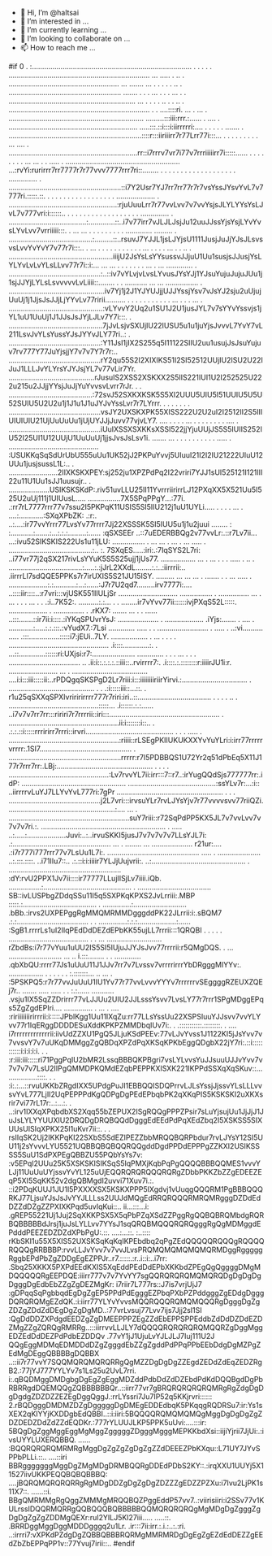 - 👋 Hi, I’m @haltsai
- 👀 I’m interested in ...
- 🌱 I’m currently learning ...
- 💞️ I’m looking to collaborate on ...
- 📫 How to reach me ...

<!---
haltsai/haltsai is a ✨ special ✨ repository because its `README.md` (this file) appears on your GitHub profile.
You can click the Preview link to take a look at your changes.
--->

#if 0
. :.............................................................................. . . .
.
. ..................................................................... ... ..... .                                                                                   ..
. ...................................................... ... ....... ... . . . .         .                                                                             ..
. ....................................................... ....... . . . ... . . .     ...                                                                               .
. .............................................................. ... . . . .       ..  . .                                                                             ..
. .....................................................................   . . ....::::ri. ... .                                                                       ...
. .................................................................. .........:::iii:rrr.:......                                                                   . ....
. ...............................................................  .....:::.::i:::i:iirrrrri:....   .                                                     . . . . .......
. .................................................................::::r:::iiriiirr7r77Lrr77i:::...    . .                                       .   . . . . . . ... ....
. ...............................................................rr::i7rrrv7vr7i77v7rrriiiiirr7i:::::......           .   . .         .     .     . . . ... ... . . .....
. ........................................................ ...:rvYi:rurirrr7rr7777r7r77vvv7777rrr7ri::........   . .   . . . . . . .   . . . . . . . . . . ..............
. .......................................................::i7Y2Usr7YJ7rr7rr77r7r7vsYssJYsvYvL7v7777ri.:::::.::.   . . . . . . . . . . . .   . . . . . ...................
. .....................................................:rjuUuuLrr7r77vvLvv7v7vvYsjsJLYLYYsYsLJvL7v777vri:i::::::..   . . . . . . . .   . . . . . . . . . . ..............
. ......................................:.............::..i7v77irr7vJLJLJsjJu12uuJJssYjsYsjLYvYvsLYvLvv7vrriiiii:::.  . ... ... . . . . . . . . . ............. .........
. .........................................:.........::..rsuvJ7YJJL1jsLJYjsU1111JusjJuJjYJsJLsvsvsLvvYvYvY7v77r7i:::.. . ... . . . . . . . . . . . ... . . . . ... . . ..
. ...................................................iiijU2JsYsLsYYsussvJJjuU1Uu1susjsJJusjYsLYLYvLvLvYLsLLvv77r7i::i:...   ... ... . . . . . . . ... . ... .............
. .............................................:..::iv7vYLvjvLvsLYvusJYsYJj1YJsuYujuJujuJUu1j1sjJJYjLYLsLsvvvvvLvLiiii::........ . . ........... ... ... ................
. ...............................................iv7Yj1j2J1YJYUJjjUJJYssjYsv7vJsYJ2sju2uUjujUuUj1j1JjsJsJJjLjYYvLv77ririi.......... . . . . . . . . . . . ... . . .   ...
. ..............................................:vLYvvY2Uq2u1SU1J2U1jusJYL7v7sYYvYssvjs1jYL1uU1UuUj1J1JJsJsJYjLJLv7Y7i:::.
. ..............................................7jJvLsjvSXUjIU22IUSU5u1u1juYjsJvvvL7YvY7vL211LsvJvYLsYussYJsJYYvJLY77ri..:
. .............................................:Y11JsI1jIX2S255q5I11122SIIU2uu1usujJsJsuYujuv7rv777Y77JuYjsjjY7v7v7Y7r7r:..
  .............................................rY2qu55S2I2XIXIKS51I2SI52512UUjIU2ISU2U22IJuJ1LLLJvYLYrsYJYJsjYL7v77vLir7Yr.
     ..........................................rJusuIS2XSS2XSKXX2S5IIS221IUI1U2I252525U222u215u2JJjjYYsjJuJjYuYvvsvLvrr7rJr. .
.    .........................................:72svJ52SXKXKSK5S5XI2UUU5UIU5I51UUIU5U5U52SUIU5U2U2u1j1J1u1J1uJYJvYssLvr7r7LYrrr. .     . .                       . .     .
. .............................................vsJY2UXSKXPK55XISS222U2U2uI2I2512II2S5IIIUIUIUIU21UjUuUuUu1jUjUYJJjJuvv77vjvLY7. .... . . . . ... . .     . . . . . . ....
. .............................................iUuIXSSXSXKKsXSSI522jjYjuUUjJS5S5IUIIS252IU52I25UI1U12UUjU1UuUuUj1jjsJvsJsLsv1i. ....... ... . . . . . . .   .   . . .....
. ............................................ :USUKKqSqSdUrUbU555uUu1UK52jJ2PKPuYvvj5UIuuI21I2I2IU21222UIuU12UUu1jusjsussL1L:..     .
                        ........................2IIXKSKXPEY:sj252ju1XPZPdPq2I22vriri7YJJ1sUI525121I121III22u11U1Uu1sJJ1uusujr.. .
                            ....................USIKSKSKdP:.riv51uvLLU25II11YvrrriirirrLJ12PXqXX5X521Uu5I525U2uUj111j1UIUusL.....
                                ................7X5SPqPPgY...:77i.    .:rr7rL7777rrr77v7ssu2I5PKPqK11USIS5SI5IIU212j1uU1UYLi..... .
. .        .         ... .     ....:............:SXqXPbZK: .:r:. ..:....:ir77vvYrrr77LvsYv77rrrr7Jj22XSSSK5SI5IUU5u1j1u2juui ........
: :...........:.......:...:.:.:.........:......  :qSXSEEr ..::7uEDERBBQg2v77vvLr:.::r7Lv7ii... ...:ivu52SIKSKIS222Us1u11jLU: ................ . ... ... . ... . ... .....
. .........................................:.. :. 7SXqES.....:iri:.:7IqSYS2L7ri:  ..i77vr77j2qSX217rivLsYYuK5S5S25ujj1jUs77. ................. ... . ... . . . ..... . ..
. ....................................:.....:.:jJrL2XXdL........:.:..:iirrrii:..   .iirrrLI7sdQQE5PPKs7r7irUXIS5S21JU15ISY. ......... ... ... ... . ....... . . ... .....
. ...................:.:...........:...:......:J7r7U2qd7.........irv7777i:....     ..::::iir::::..:r7vri:::vjUSK551IIULjSr ............................. ................
. ............... ...   . ... . . . ... .   . .:i..7K52:. ..........:.:...  . .   ........ir7vYvv77ii::::::ivjPXqS52L:::::. ...................
. ...............                               . .rKX7: ....... ... . . ......  ..:::.......::ir7ii:i::::.:iYKqSPUvrYsJ: ....................
. ...................                             .iYjs:....... .        .... .   ............:.....:.:.:::.:vYudX7.:7Lsi ............. ..... .
. .........................        .      .....  . ..:vi..........      .....       .:::...............:::::i7:jEUi..7LY. .................. . ...         .     .   .
. .................................................  .i::::.............:.        . ...::.............::::::ri:UXjsi:r7:..................... ............. . . . ... . .
. ...................................             .. .ii:i::.:.:.:.::iii::..rvirrrr7:.  .i::::.:.::::::::r:iiiirJU1i:r. ........................ ...
. .....................................           ....i:i:::iii:::::ii:..rPDQgqSKSPgD2Lr7riii:i:::iiiiiiiiriirYirvi.:................................
. .......................................... . .   .:i:::::iii::...::. .  r1u25qSXXqSPXIvriririrrrr777r7riri:iri..::....................................     . . .   . ..
. ............................................:::::... .i::::::.:.:......   ..i7v7v7rr7rr:::ririri7r7rrrrii::iri:::......................................................
. ......................................................ii:i:::::::i::.. .      .:.:.::i:::::rrririrr7rrri::irvri........................................... . . . .....
. ......................................................:riiii::rLSEgPKIIUKUKXXYvYuYLri:i:irr77rrrrrvrrrr:.1SI7.............................................
. .......................................................rrrrr:r7I5PDBBQS1U72Yr2q51dPbEq5X11J177r7rrr7rr:.LBj:...............................................
. . . . .................................................:Lv7rvvYL7ii:irr:::7::r7..:irYugQQdSjs777777rr:.idP: ...................................................
               ...........................................:ssYLv7r:...:i::   ..iirrrrvLuYJ7LLYvYvL777ri:7gPr ....................................................
. .     .      .............................................j2L7vri:::irvsuYLr7rvLJYsYjv7r77vvvvsvv77riiQZi.....................................................:.... ...
. ...........................................................suY7riii::r72SqPdPP5KX5JL7v7vvLvv7v7v7v7ri.:.  .............................................................
. .....                           ..:.....:...................Juvi:..:..irvuSKKI5jusJ7v7v7v7v7LLsYJL7i:        .:................................................ ...
. ........                           ... .................... r21ur:....  .:i7r777i777rrr77v7LsUu1L7i:.            ............................................. .....
. .....................                       ..:.:::.::::. ..i71IIu7::..  .:.::i:i:iiiir7YLJjUujvrii:.               ..:..............................................
. .......................................................  :dY:rvU2PPX1Jv7ii::::ir77777LLujIISjLv7iiii.iQb.  ................:...........................................
. ....................................                     SB::ivLUSPbgZDdqSSu11I5q5SXPKqKPXS2JvLrriii:.MBP                   :::::.:....................................
     . ..............:..........................         .bBb.:irvs2UXPEPggRgMMQMRMMDgggddPK22JLrrii:i:.sBQM7                     .:.:...................................
. .     ..............:.:.:...................:......   :SgB1.rrrrLs1uI2IIqPEdDdDEZdEPbKK55ujLL7rrrii:::1QRQBI      .   . . . .   .......................................
. .                    ... ........................... rZbdBs:i7r77vYuu1uUU2IS5SI5IUjuJJYJsJvv77rrrrii:r5QMgDQS. . ...                  .......................... ... ..
i.:::........ .                   .   .............   .qbXbQU:rrrr77Js1uUuU11J1JJv7rr7v7Lvssv7vrrrrirrrYbDRgggMIYYv:.                       ................. . . . . . .
:.:::::::...   ..  ...                             . :5PSKPQ5:r7r77vvJuUuU1IU1Yv77r77vvLvvvYYYv7rrrrrrvSEggggRZEUXZQEj7r..                       ....... ..... ..... . .
:.:......           ...........                .vsju1IX5SqZZDrirrr77vLJJUu2UIU2JJLsssYsvv7LvsLY77r7rrr1SPgMDggEPqs5ZgZgdEPIri....                    .............. . ...
. ....              :ririiiiiiirirrrii:i:::::JPbIKgg1Uu11IXqZu:rr77LLsYssUu22XSPSIuuYJJsvv7vvYLYvv77r1IqERggDDDDESuXddKPKPZMMDbqIUv7i:.          .  .:::::::::::.::::::::.
. ....              i7rrrrrrrrrrrrrii:iivUdZZXU1PgQ5JLjuKSdPEEv:77vLJvYvss1J1122KI5jJsYvv7v7vvsvY7v7uUKqDMMggZgQBDqXPZdPqXKSqKPKbEggQDgbX22jY7ri:.::i:::::::::::i:i:i:i:i.
.  .                :r:iii:iii:::::ri71PggPqIU2bMR2LssqBBBQKPBgri7vsLYLvvsYuJJsuuUJJvYvv7v7v7v7v7LsU2IIPgQMMDPKQMdEZqbPEPPKXISXK221IKPPdSSXqXqSKuv::.................::::.
. .                 :i:.:...::rvuUKKbZRgdIXX5UPdgPuJI1EBBQQISDQPrrvLJLsYssjJjssvYLsLLLvvsvYvL777LjII2UqPEPPPdKgQDPgDgPEdEPbqbPK2qXKqPIS5KSKSKI2uXKXsrir7vi77rL17r:..:...:.
.                    ..:irv1IXXqXPqbdbXS2Xqq55bZEPUX2ISgRQQgPPPZPsir7sLuYjsujUu1JjJjJ1JuJsLYLYYUUXIU2DRQDgDRQBQQdDgggEdEEdPdPqXEdZbq2I5XSKSS5SIXUUsUISIqXPKX25I1uKvr7ii::.
. .                 rsIIqSK2Uj2IKKPqKI22SXbS5SdEZIPEZZbbMRQQBQRPbdur7rvLJYsY12SI5UU11j2sYvvvLYU5521UQBBQBQBQQRQQgddDgdPPDdEPPPgZZKXI2USIKSSSS5SuU1SdPXPEgQBBZU55PQbYsYs7v:
                :v5EPqI2UUu25K5XSKSKISIKSqS5IqPMXjKqbPqPgQQQQBBBQQMES1vvvYLJj11UuUuUYjssvYvYL125uUjEQQRQRQRQQQRQRgZDbbPKKZbZZgEDEEZEqP5XI5SqKK52v2dgQBMgdI2uvvi71Xuv7i.:.
           ::i2PDqKUUJ1JU1I5PXXXXSX5KSKXPPP5IXgdvj1vUuqgQQQRM1PgBBBQQQRKJ77LjsuYJsJsJvYYJLLLss2UUJdMQgEdRRQRQQQRMRQMRgggDZDdEdDZZdDZgZZPXIXKPqd5uvIqKui::.. ii...:::...i:
         .gREP55221Uj1Juj2SqXKKPSX5X5qPbPZqXSdZZPggRgQQBQBRQMbdgRQRBQBBBBBdJrsj1juJsLYLLvv7YYsJ1sqQRQBMQQQRQRQgggRgQgMDMggdEPdddPEEZEDZDZdXPbPgU:.::.  ....:...::. :..::::
        rKbSKI1u55X5XIS52UXSKSqKqKqIKPEbdbq2qPgZEdQQQQQRQQQgRQQQQRQQQgRRBBBP:rvvLLJvYvv7v7vvJLvsPRQMQMQMQMQMQRMDggRgggggRggbEPdPbZgZDDgEgEZPPJr..r7.:::::.:r..i::i:..i7rr:
      .Sbq25XKKX5PXPdEEdKXIS5XqEddPEdDdEPbXKKbdZPEgQgQggggDMgMDQQQQQRgEEPDQE:iiirr777v7v7YvYY7sgQQRQRQRQMQMQRQDgDgDgDgDgggDgEdbEbZZgZgDEZMgKr: i7riir7L777rs::J7is7vrjUjJ7
     :gDPqqSqPgbbqdEgDgZgEP5PPdPdEgggEZPbqPXbPZPddgggZgEDdgDgggDQRQRQMgEZdQK.:i:iirr77YLYvYvvsMQQRQQQRQMQMQQQRgDgggDgZgZDZgZDdZdDEgDgZgDgMD..:77vrLvsuj77Lvv7ijs7Jjj2sI1SI
    :QgDdDDZXPdgdEEDZgZgDMEEPPPZEgZZdEbEPPSPPEddbZdDdDZDdEZDZMgZZgZQRQgRMRRg..:::iirrvvLLJLY7dQQQQRQRQRQRQMQQRZgDggMggEDZEdDdDEZPdPdbEZDDQv .77vY1jJ1UjuLvYJLJLJ7Iuj111U2J
    QQgEggMDMqEDMDDdDZgZgggdEbZZgZgddPdPPqPPbEEbDdgDgMZPgZEdMgDEggQBBBBgDQBBX ..::ii7r77vvY7SQQMQRQMQRQRRgQgMZZDgDgDgZZEgdZEDdZdEqZEDZRgB2.:77jYJ777YYLYv7s1Ls25u2UvL7rri.
i:.qBQDMggDMDgbgDgEgZgEggMDZddPdbDdZdDZEbdPdKdDQQBgdDgPbRBRRgdDQEMQQgZQBBBBBBQr..::iirr77vr7gBRQRQRQRQRQMRgRgZdgDgDgDgdgZDZDZZEZEgDggQggJ.:rrLYssri7Ju7IP52q5KKjrvri::::::
2.rBQDgggDMDMZDZgDgggggDgDMEgEDDEdbqK5PKqqgRQDRSu7:ir:Ys1sXEX2qKIYYjKXDDgbEdQBBI..::i:iiri:5BQQQQRQMQMQMQgMggDgDgDgZgZDZDEDZDdZdZZdEQDKr.:777rYLUUJLKP5PPK5uUvi:....:::ir:
  5BQgDgZggMggEggMgMggZgggggZDgggMgggMEPKKbdXsi::iijiYjrii7JjUi:.:ivsUYYLUXERQBBQ. ...... :BQQRQRQRQMRMRgMggDgZgZgZgDgZgZZdDEEEZPbKXqu::L71UY7JYvSPPbPLLi.::..   ....::iri
  BBRgggggggMggDgZMgMDgDRMBQQRgDDEdPDbS2KY::.:irqXXU1UUYj5X11527iivUKKPEQQBQBQBBBQ:   ....jBQRQMQRQRQRRgRgMDgDDZgDgZgDgZDZZZgEDZZPZXu:i7Ivu2LjPK1s11X7::.       ......::i.
  BBgQMRMMgRgQggZMMMgMRQQBQZPggEddP57vv7..:viirisiiri:i2SSv77v1KULrssIDQQRMQRRgQQBQQQBQBBBBBQQMQRQRQRQgMgMDgDgZgggZgDgDgZgZgZDDMgQEXr:ruI2YILJ5KI27iii.....       .....::.
 .BRRDggMggDggMDDDgggq2u1Lr.    .ir:::7ii:irr.:.i.:..:.:ri. ..:irrri7:vXPKdPZdgDgZQBBQBBBRQRMgMMRMRDgDgEgZgEZdEdDEZZgEEdZbZbEPPqPP1v::77Yvuj7irii::..
#endif
